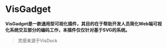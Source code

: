 # VisGadget
**VisGadget是一款通用型可视化插件，其目的在于帮助开发人员简化Web端可视化系统交互部分的编码工作，本插件仅仅针对基于SVG的系统。**

> 灵感来源于VisDock